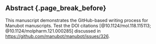 ## Abstract {.page_break_before}
This manuscript demonstrates the GitHub-based writing process for Manubot manuscripts.
Test the DOI citations [@10.1124/mol.118.115113; @10.1124/molpharm.121.000285] discussed in <https://github.com/manubot/manubot/issues/326>.
